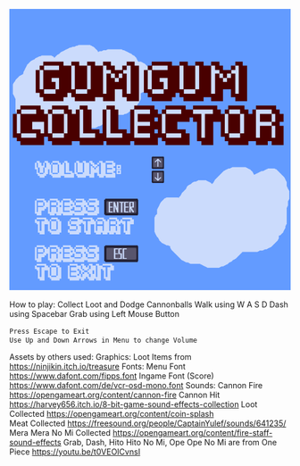 
![alt text](https://github.com/carr0tgit/GUMGUMCOllector/blob/main/GUMGUMCollector/assets/menu.png?raw=true)

How to play:
	Collect Loot and Dodge Cannonballs
	Walk using W A S D
	Dash using Spacebar
	Grab using Left Mouse Button

	Press Escape to Exit
	Use Up and Down Arrows in Menu to change Volume
	

Assets by others used:
	Graphics:
		Loot Items from https://ninjikin.itch.io/treasure
	Fonts:
		Menu Font https://www.dafont.com/fipps.font
		Ingame Font (Score) https://www.dafont.com/de/vcr-osd-mono.font
	Sounds:
		Cannon Fire https://opengameart.org/content/cannon-fire 
		Cannon Hit https://harvey656.itch.io/8-bit-game-sound-effects-collection
		Loot Collected https://opengameart.org/content/coin-splash	
		Meat Collected https://freesound.org/people/CaptainYulef/sounds/641235/
		Mera Mera No Mi Collected https://opengameart.org/content/fire-staff-sound-effects
		Grab, Dash, Hito Hito No Mi, Ope Ope No Mi are from One Piece https://youtu.be/t0VEOICvnsI
